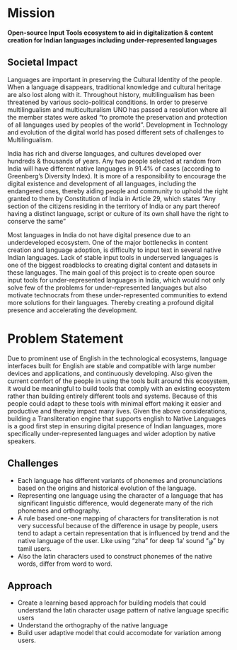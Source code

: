 # Mission
**Open-source Input Tools ecosystem to aid in digitalization & content creation for Indian languages including under-represented languages**
<br>

## Societal Impact

Languages are important in preserving the Cultural Identity of the people. When a language disappears, traditional knowledge and cultural heritage are also lost along with it. Throughout history, multilingualism has been threatened by various socio-political conditions. In order to preserve multilingualism and multiculturalism UNO has passed a resolution where all the member states were asked “to promote the preservation and protection of all languages used by peoples of the world”. Development in Technology and evolution of the digital world has posed different sets of challenges to Multilingualism.

India has rich and diverse languages, and cultures developed over hundreds & thousands of years. Any two people selected at random from India will have different native languages in 91.4% of cases (according to Greenberg’s Diversity Index). It is more of a responsibility to encourage the digital existence and development of all languages, including the endangered ones, thereby aiding people and community to uphold the right granted to them by Constitution of India in Article 29, which states “Any section of the citizens residing in the territory of India or any part thereof having a distinct language, script or culture of its own shall have the right to conserve the same”

Most languages in India do not have digital presence due to an underdeveloped ecosystem.  One of the major bottlenecks in content creation and language adoption, is difficulty to input text in several native Indian languages. Lack of stable input tools in underserved languages is one of the biggest roadblocks to creating digital content and datasets in these languages.
The main goal of this project is to create open source input tools for under-represented languages in India, which would not only solve few of the problems for under-represented languages but also motivate technocrats from these under-represented communities to extend more solutions for their languages. Thereby creating a profound digital presence and accelerating the development.


# Problem Statement

Due to prominent use of English in the technological ecosystems, language interfaces built for English are stable and compatible with large number devices and applications, and continuously developing.
Also given the current comfort of the people in using the tools built around this ecosystem,
it would be meaningful to build tools that comply with an existing ecosystem rather than building entirely different tools and systems. Because of this people could adapt to these tools with minimal effort making it easier and productive and thereby impact many lives.
Given the above considerations, building a Transliteration engine that supports english to Native Languages is a good first step in ensuring digital presence of Indian languages, more specifically under-represented languages and wider adoption by native speakers.


## Challenges

- Each language has different variants of phonemes and pronunciations based on the origins and historical evolution of the language.
- Representing one language using the character of a language that has significant linguistic difference, would degenerate many of the rich phonemes and orthography.
- A rule based one-one mapping of characters for transliteration is not very successful because of the difference in usage by people, users tend to adapt a certain representation that is influenced by trend and the native language of the user. Like using “zha” for deep ‘la’ sound “ழ” by tamil users.
- Also the latin characters used to construct phonemes of the native words, differ from word to word.

## Approach

- Create a learning based approach for building models that could understand the latin character usage pattern of native language specific users
- Understand the orthography of the native language
- Build user adaptive model that could accomodate for variation among users.
